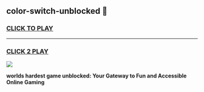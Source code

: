
## color-switch-unblocked 👋
<h3>
<a href="https://premium.freeplayer.one?title=color-switch-unblocked&ref=14F">CLICK TO PLAY</a></h3>
<hr>

<h3>
<a href="https://premium.freeplayer.one?title=color-switch-unblocked&ref=14F">CLICK 2 PLAY</a>
  
</h3>

<a href="https://premium.freeplayer.one?title=color-switch-unblocked&ref=12F/"><img src="https://clearcache.store/games.png"></a>


**worlds hardest game unblocked: Your Gateway to Fun and Accessible Online Gaming**
